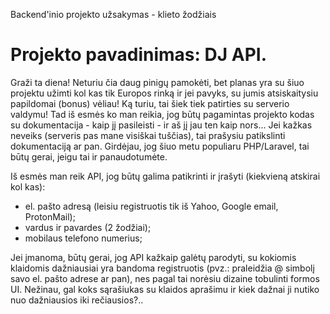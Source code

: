 Backend'inio projekto užsakymas - klieto žodžiais

# Projekto pavadinimas: DJ API.

Graži ta diena! Neturiu čia daug pinigų pamokėti, bet planas yra su šiuo projektu užimti kol kas tik Europos rinką ir jei pavyks, su jumis atsiskaitysiu papildomai (bonus) vėliau! Ką turiu, tai šiek tiek patirties su serverio valdymu! Tad iš esmės ko man reikia, jog būtų pagamintas projekto kodas su dokumentacija - kaip jį pasileisti - ir aš jį jau ten kaip nors... Jei kažkas neveiks (serveris pas mane visiškai tuščias), tai prašysiu patikslinti dokumentaciją ar pan. Girdėjau, jog šiuo metu populiaru PHP/Laravel, tai būtų gerai, jeigu tai ir panaudotumėte.

Iš esmės man reik API, jog būtų galima patikrinti ir įrašyti (kiekvieną atskirai kol kas):
- el. pašto adresą (leisiu registruotis tik iš Yahoo, Google email, ProtonMail);
- vardus ir pavardes (2 žodžiai);
- mobilaus telefono numerius;

Jei įmanoma, būtų gerai, jog API kažkaip galėtų parodyti, su kokiomis klaidomis dažniausiai yra bandoma registruotis (pvz.: praleidžia @ simbolį savo el. pašto adrese ar pan), nes pagal tai norėsiu dizaine tobulinti formos UI. Nežinau, gal koks sąrašiukas su klaidos aprašimu ir kiek dažnai ji nutiko nuo dažniausios iki rečiausios?..
